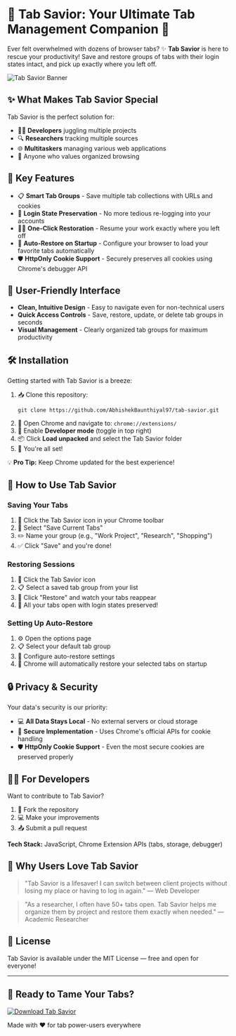 # 🚀 Tab Savior: Your Ultimate Tab Management Companion 🚀

Ever felt overwhelmed with dozens of browser tabs? ✨ **Tab Savior** is here to rescue your productivity! Save and restore groups of tabs with their login states intact, and pick up exactly where you left off.

![Tab Savior Banner](https://img.shields.io/badge/Tab%20Savior-Manage%20Your%20Tabs-blue)

## ✨ What Makes Tab Savior Special

Tab Savior is the perfect solution for:
- 👩‍💻 **Developers** juggling multiple projects
- 🔍 **Researchers** tracking multiple sources
- 🌐 **Multitaskers** managing various web applications
- 🧠 Anyone who values organized browsing

## 🎯 Key Features

- 📋 **Smart Tab Groups** - Save multiple tab collections with URLs and cookies
- 🔐 **Login State Preservation** - No more tedious re-logging into your accounts
- 🧙‍♂️ **One-Click Restoration** - Resume your work exactly where you left off
- 🔄 **Auto-Restore on Startup** - Configure your browser to load your favorite tabs automatically
- 🛡️ **HttpOnly Cookie Support** - Securely preserves all cookies using Chrome's debugger API

## 📱 User-Friendly Interface

- **Clean, Intuitive Design** - Easy to navigate even for non-technical users
- **Quick Access Controls** - Save, restore, update, or delete tab groups in seconds
- **Visual Management** - Clearly organized tab groups for maximum productivity

## 🛠️ Installation

Getting started with Tab Savior is a breeze:

1. 📥 Clone this repository:
   ```
   git clone https://github.com/AbhishekBaunthiyal97/tab-savior.git
   ```
2. 🧩 Open Chrome and navigate to: `chrome://extensions/`
3. 🔧 Enable **Developer mode** (toggle in top right)
4. 📦 Click **Load unpacked** and select the Tab Savior folder
5. 🎉 You're all set!

💡 **Pro Tip:** Keep Chrome updated for the best experience!

## 📖 How to Use Tab Savior

### Saving Your Tabs

1. 📌 Click the Tab Savior icon in your Chrome toolbar
2. 💾 Select "Save Current Tabs"
3. ✏️ Name your group (e.g., "Work Project", "Research", "Shopping")
4. ✅ Click "Save" and you're done!

### Restoring Sessions

1. 📌 Click the Tab Savior icon
2. 📋 Select a saved tab group from your list
3. 🔄 Click "Restore" and watch your tabs reappear
4. 🎯 All your tabs open with login states preserved!

### Setting Up Auto-Restore

1. ⚙️ Open the options page
2. 📋 Select your default tab group
3. 🔄 Configure auto-restore settings
4. 🏁 Chrome will automatically restore your selected tabs on startup

## 🔒 Privacy & Security

Your data's security is our priority:

- 💻 **All Data Stays Local** - No external servers or cloud storage
- 🔐 **Secure Implementation** - Uses Chrome's official APIs for cookie handling
- 🛡️ **HttpOnly Cookie Support** - Even the most secure cookies are preserved properly

## 👩‍💻 For Developers

Want to contribute to Tab Savior?

1. 🍴 Fork the repository
2. 💻 Make your improvements
3. 📤 Submit a pull request

**Tech Stack:** JavaScript, Chrome Extension APIs (tabs, storage, debugger)

## 🌟 Why Users Love Tab Savior

> "Tab Savior is a lifesaver! I can switch between client projects without losing my place or having to log in again." — Web Developer

> "As a researcher, I often have 50+ tabs open. Tab Savior helps me organize them by project and restore them exactly when needed." — Academic Researcher

## 📄 License

Tab Savior is available under the MIT License — free and open for everyone!

---

## 🔗 Ready to Tame Your Tabs?

[![Download Tab Savior](https://img.shields.io/badge/Download-Tab%20Savior-green)](https://github.com/AbhishekBaunthiyal97/tab-savior)

Made with ❤️ for tab power-users everywhere